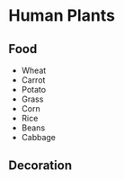 # Human Plants

## Food

* Wheat
* Carrot
* Potato
* Grass
* Corn
* Rice
* Beans
* Cabbage

## Decoration
